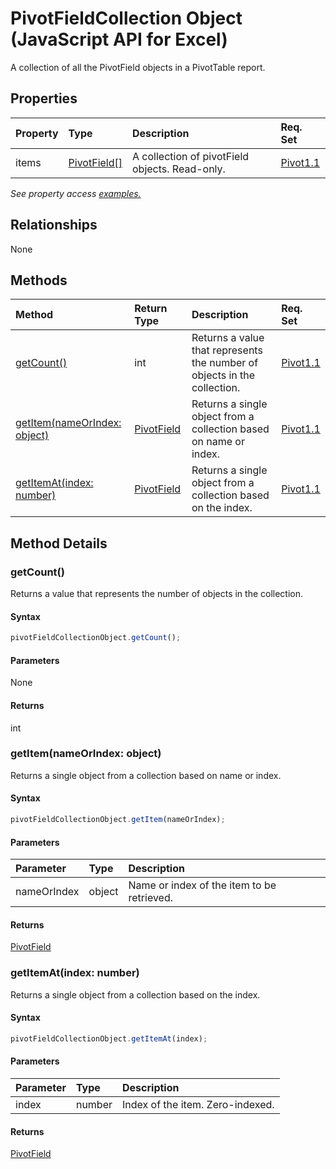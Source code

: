 # PivotFieldCollection Object (JavaScript API for Excel)

A collection of all the PivotField objects in a PivotTable report.

## Properties

| Property	   | Type	|Description| Req. Set|
|:---------------|:--------|:----------|:----|
|items|[PivotField[]](pivotfield.md)|A collection of pivotField objects. Read-only.|[Pivot1.1](../requirement-sets/excel-api-requirement-sets.md)|

_See property access [examples.](#property-access-examples)_

## Relationships
None


## Methods

| Method		   | Return Type	|Description| Req. Set|
|:---------------|:--------|:----------|:----|
|[getCount()](#getcount)|int|Returns a value that represents the number of objects in the collection.|[Pivot1.1](../requirement-sets/excel-api-requirement-sets.md)|
|[getItem(nameOrIndex: object)](#getitemnameorindex-object)|[PivotField](pivotfield.md)|Returns a single object from a collection based on name or index.|[Pivot1.1](../requirement-sets/excel-api-requirement-sets.md)|
|[getItemAt(index: number)](#getitematindex-number)|[PivotField](pivotfield.md)|Returns a single object from a collection based on the index.|[Pivot1.1](../requirement-sets/excel-api-requirement-sets.md)|

## Method Details


### getCount()
Returns a value that represents the number of objects in the collection.

#### Syntax
```js
pivotFieldCollectionObject.getCount();
```

#### Parameters
None

#### Returns
int

### getItem(nameOrIndex: object)
Returns a single object from a collection based on name or index.

#### Syntax
```js
pivotFieldCollectionObject.getItem(nameOrIndex);
```

#### Parameters
| Parameter	   | Type	|Description|
|:---------------|:--------|:----------|
|nameOrIndex|object|Name or index of the item to be retrieved.|

#### Returns
[PivotField](pivotfield.md)

### getItemAt(index: number)
Returns a single object from a collection based on the index.

#### Syntax
```js
pivotFieldCollectionObject.getItemAt(index);
```

#### Parameters
| Parameter	   | Type	|Description|
|:---------------|:--------|:----------|
|index|number|Index of the item. Zero-indexed.|

#### Returns
[PivotField](pivotfield.md)
